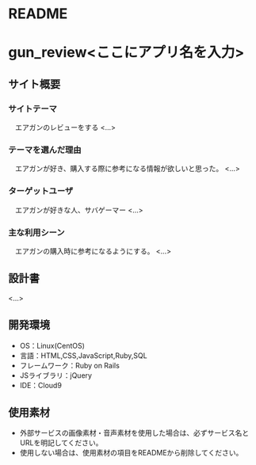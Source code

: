 # README


# gun_review<ここにアプリ名を入力>

## サイト概要
### サイトテーマ
　エアガンのレビューをする
<...>

### テーマを選んだ理由
　エアガンが好き、購入する際に参考になる情報が欲しいと思った。
<...>

### ターゲットユーザ
　エアガンが好きな人、サバゲーマー
<...>

### 主な利用シーン
　エアガンの購入時に参考になるようにする。
<...>

## 設計書
<...>

## 開発環境
- OS：Linux(CentOS)
- 言語：HTML,CSS,JavaScript,Ruby,SQL
- フレームワーク：Ruby on Rails
- JSライブラリ：jQuery
- IDE：Cloud9

## 使用素材
- 外部サービスの画像素材・音声素材を使用した場合は、必ずサービス名とURLを明記してください。
- 使用しない場合は、使用素材の項目をREADMEから削除してください。